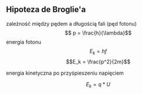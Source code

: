 ## Hipoteza de Broglie'a

zależność między pędem a długością fali (pęd fotonu)
$$ p = \frac{h}{\lambda}$$
energia fotonu
$$E_k=hf$$
$$E_k = \frac{p^2}{2m}$$

energia kinetyczna po przyśpieszeniu napięciem

$$E_k = q*U$$

